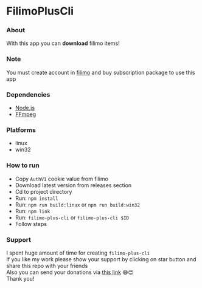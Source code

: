 # FilimoPlusCli

### About

With this app you can **download** filimo items!

### Note

You must create account in [filimo](https://www.filimo.com) and buy subscription package to use this app

### Dependencies

+ [Node.js](https://nodejs.org/en)
+ [FFmpeg](https://www.ffmpeg.org)

### Platforms

+ linux
+ win32

### How to run

+ Copy `AuthV1` cookie value from filimo
+ Download latest version from releases section
+ Cd to project directory
+ Run: `npm install`
+ Run: `npm run build:linux` or `npm run build:win32`
+ Run: `npm link`
+ Run: `filimo-plus-cli` or `filimo-plus-cli $ID`
+ Follow steps

### Support

I spent huge amount of time for creating `filimo-plus-cli`<br />
If you like my work please show your support by clicking on star button and share this repo with your friends<br />
Also you can send your donations via [this link](https://zarinp.al/@saeedpooyanfar) 😄😍<br />
Thank you!
